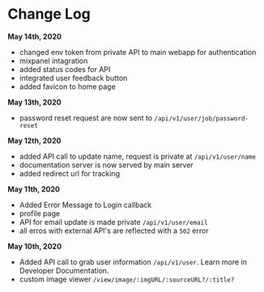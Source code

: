 # Change Log
**May 14th, 2020**
- changed env token from private API to main webapp for authentication
- mixpanel intagration
- added status codes for API
- integrated user feedback button
- added favicon to home page

**May 13th, 2020**
- password reset request are now sent to `/api/v1/user/job/password-reset`

**May 12th, 2020**
- added API call to update name, request is private at `/api/v1/user/name`
- documentation server is now served by main server
- added redirect url for tracking

**May 11th, 2020**
- Added Error Message to Login callback
- profile page
- API for email update is made private `/api/v1/user/email`
- all erros with external API's are reflected with a `502` error

**May 10th, 2020**
- Added API call to grab user information `/api/v1/user`. Learn more in Developer Documentation.
- custom image viewer `/view/image/:imgURL/:sourceURL?/:title?`

